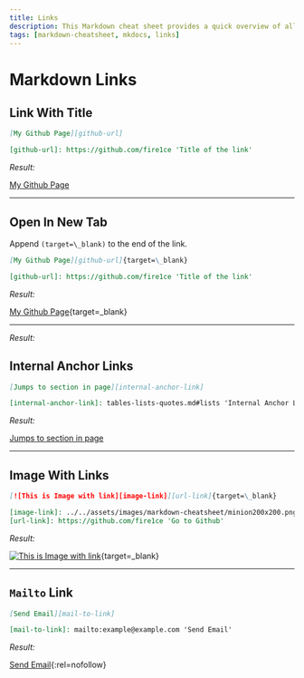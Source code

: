 ```yaml
---
title: Links
description: This Markdown cheat sheet provides a quick overview of all the Markdown syntax elements for MkDocs and Material Theme for MkDocs. Includes links.
tags: [markdown-cheatsheet, mkdocs, links]
---
```


# Markdown Links

## Link With Title

```markdown title='Link with Title Example'
[My Github Page][github-url]

[github-url]: https://github.com/fire1ce 'Title of the link'
```

_Result:_

[My Github Page][github-url]

[github-url]: https://github.com/fire1ce 'Title of the link'

---

## Open In New Tab

Append `(target=\_blank)` to the end of the link.

```markdown title='Open In New Tab Link Example'
[My Github Page][github-url]{target=\_blank}

[github-url]: https://github.com/fire1ce 'Title of the link'
```

_Result:_

[My Github Page][github-url]{target=\_blank}

[github-url]: https://github.com/fire1ce 'Title of the link'

---

_Result:_

## Internal Anchor Links

```markdown title='Internal Anchor Links Example'
[Jumps to section in page][internal-anchor-link]

[internal-anchor-link]: tables-lists-quotes.md#lists 'Internal Anchor Links'
```

_Result:_

[Jumps to section in page][internal-anchor-link]

[internal-anchor-link]: tables-lists-quotes.md#lists 'Internal Anchor Links'

---

## Image With Links

```markdown title='Image With Links Example'
[![This is Image with link][image-link]][url-link]{target=\_blank}

[image-link]: ../../assets/images/markdown-cheatsheet/minion200x200.png 'Minion'
[url-link]: https://github.com/fire1ce 'Go to Github'
```

_Result:_

[![This is Image with link][image-link]][url-link]{target=\_blank}

[image-link]: ../../assets/images/markdown-cheatsheet/minion200x200.png 'Minion'
[url-link]: https://github.com/fire1ce 'Go to Github'

---

## `Mailto` Link

```markdown title='Mailto Link Example'
[Send Email][mail-to-link]

[mail-to-link]: mailto:example@example.com 'Send Email'
```

_Result:_

[Send Email][mail-to-link]{:rel=nofollow}

[mail-to-link]: mailto:example@example.com 'Send Email'

<!-- appendices -->

<!-- end appendices -->
